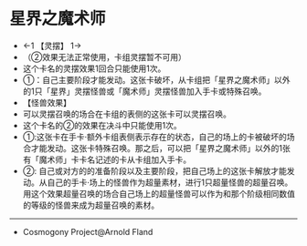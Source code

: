 # 星界之魔术师
- ←1 【灵摆】 1→
- （②效果无法正常使用，卡组灵摆暂不可用）
- 这个卡名的灵摆效果1回合只能使用1次。
- ①：自己主要阶段才能发动。这张卡破坏，从卡组把「星界之魔术师」以外的1只「星界」灵摆怪兽或「魔术师」灵摆怪兽加入手卡或特殊召唤。
- 【怪兽效果】
- 可以灵摆召唤的场合在卡组的表侧的这张卡可以灵摆召唤。
- 这个卡名的②的效果在决斗中只能使用1次。
- ①:这张卡在手卡·额外卡组表侧表示存在的状态，自己的场上的卡被破坏的场合才能发动。这张卡特殊召唤。那之后，可以把「星界之魔术师」以外的1张有「魔术师」卡卡名记述的卡从卡组加入手卡。
- ②: 自己或对方的的准备阶段以及主要阶段，把自己场上的这张卡解放才能发动。从自己的手卡·场上的怪兽作为超量素材，进行1只超量怪兽的超量召唤。用这个效果超量召唤的场合自己场上的超量怪兽可以作为和那个阶级相同数值的等级的怪兽来成为超量召唤的素材。
- --------
- Cosmogony Project@Arnold Fland
